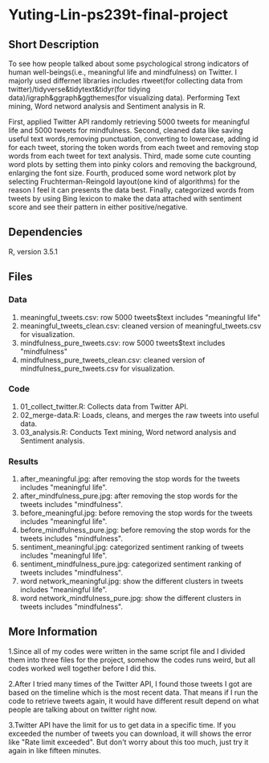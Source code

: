 # Yuting-Lin-ps239t-final-project
## Short Description
To see how people talked about some psychological strong indicators of human well-beings(i.e., meaningful life and mindfulness) on Twitter. I majorly used differnet libraries includes rtweet(for collecting data from twitter)/tidyverse&tidytext&tidyr(for tidying data)/igraph&ggraph&ggthemes(for visualizing data). Performing Text mining, Word netword analysis and Sentiment analysis in R. 

First, applied Twitter API randomly retrieving 5000 tweets for meaningful life and 5000 tweets for mindfulness. Second, cleaned data like saving useful text words,removing punctuation, converting to lowercase, adding id for each tweet, storing the token words from each tweet and removing stop words from each tweet for text analysis. Third, made some cute counting word plots by setting them into pinky colors and removing the background, enlarging the font size. Fourth, produced some word network plot by selecting Fruchterman-Reingold layout(one kind of algorithms) for the reason I feel it can presents the data best. Finally, categorized words from tweets by using Bing lexicon to make the data attached with sentiment score and see their pattern in either positive/negative.

## Dependencies

R, version 3.5.1

## Files

### Data

1. meaningful_tweets.csv: row 5000 tweets$text includes "meaningful life" 
2. meaningful_tweets_clean.csv: cleaned version of meaningful_tweets.csv for visualization.
3. mindfulness_pure_tweets.csv: row 5000 tweets$text includes "mindfulness"
4. mindfulness_pure_tweets_clean.csv: cleaned version of mindfulness_pure_tweets.csv for visualization.


### Code

1. 01_collect_twitter.R: Collects data from Twitter API.
2. 02_merge-data.R: Loads, cleans, and merges the raw tweets into useful data.
2. 03_analysis.R: Conducts Text mining, Word netword analysis and Sentiment analysis.

### Results

1. after_meaningful.jpg: after removing the stop words for the tweets includes "meaningful life".
2. after_mindfulness_pure.jpg: after removing the stop words for the tweets includes "mindfulness".
3. before_meaningful.jpg: before removing the stop words for the tweets includes "meaningful life".
4. before_mindfulness_pure.jpg: before removing the stop words for the tweets includes "mindfulness".
5. sentiment_meaningful.jpg: categorized sentiment ranking of tweets includes "meaningful life".
6. sentiment_mindfulness_pure.jpg: categorized sentiment ranking of tweets includes "mindfulness".
7. word network_meaningful.jpg: show the different clusters in tweets includes "meaningful life".
8. word network_mindfulness_pure.jpg: show the different clusters in tweets includes "mindfulness".

## More Information

1.Since all of my codes were written in the same script file and I divided them into three files for the project, somehow the codes runs weird, but all codes worked well together before I did this.

2.After I tried many times of the Twitter API, I found those tweets I got are based on the timeline which is the most recent data. That means if I run the code to retrieve tweets again, it would have different result depend on what people are talking about on twitter right now.

3.Twitter API have the limit for us to get data in a specific time. If you exceeded the number of tweets you can download, it will shows the error like "Rate limit exceeded". But don't worry about this too much, just try it again in like fifteen minutes.
